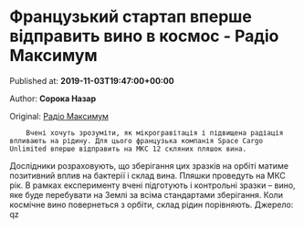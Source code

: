 
# Французький стартап вперше відправить вино в космос - Радіо Максимум

Published at: **2019-11-03T19:47:00+00:00**

Author: **Сорока Назар**

Original: [Радіо Максимум](https://maximum.fm/francuzkij-startap-vpershe-vidpravit-vino-v-kosmos_n169002)


        Вчені хочуть зрозуміти, як мікрогравітація і підвищена радіація впливають на рідину. Для цього французька компанія Space Cargo Unlimited вперше відправить на МКС 12 скляних пляшок вина.
      
Дослідники розраховують, що зберігання цих зразків на орбіті матиме позитивний вплив на бактерії і склад вина. Пляшки проведуть на МКС рік.
В рамках експерименту вчені підготують і контрольні зразки – вино, яке буде перебувати на Землі за всіма стандартами зберігання. Коли космічне вино повернеться з орбіти, склад рідин порівняють.
Джерело: qz
